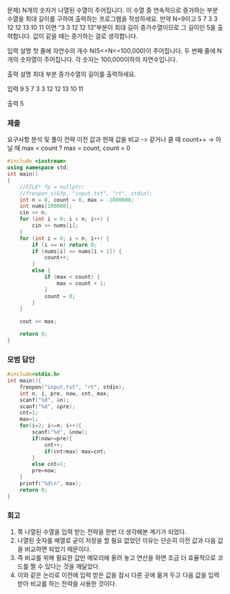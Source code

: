 문제)
N개의 숫자가 나열된 수열이 주어집니다. 이 수열 중 연속적으로 증가하는 부분 수열을 최대
길이를 구하여 출력하는 프로그램을 작성하세요.
만약 N=9이고
5 7 3 3 12 12 13 10 11 이면 “3 3 12 12 13”부분이 최대 길이 증가수열이므로 그 길이인
5을 출력합니다. 값이 같을 때는 증가하는 걸로 생각합니다.

입력 설명
첫 줄에 자연수의 개수 N(5<=N<=100,000)이 주어집니다.
두 번째 줄에 N개의 숫자열이 주어집니다. 각 숫자는 100,000이하의 자연수입니다.

출력 설명
최대 부분 증가수열의 길이를 출력하세요.

입력
9
5 7 3 3 12 12 13 10 11

출력
5

### 제출
요구사항 분석 및 풀이 전략
이전 값과 현재 값을 비교 
-> 같거나 클 때 count++ 
-> 아닐 때 max < count ? max = count, count = 0
``` Cpp
#include <iostream> 
using namespace std;
int main()
{
	//FILE* fp = nullptr;
	//freopen_s(&fp, "input.txt", "rt", stdin);
	int n = 0, count = 0, max = -1000000;
	int nums[100000];
	cin >> n;
	for (int i = 0; i < n; i++) {
		cin >> nums[i];
	}
	for (int i = 0; i < n; i++) {
		if (i == n) return 0;
		if (nums[i] <= nums[i + 1]) {
			count++;
		}
		else {
			if (max < count) {
				max = count + 1;
			}
			count = 0;
		}
	}

	cout << max;

	return 0;
}
```

### 모범 답안

``` Cpp
#include<stdio.h>			
int main(){
	freopen("input.txt", "rt", stdin);
	int n, i, pre, now, cnt, max;
	scanf("%d", &n);
	scanf("%d", &pre);
	cnt=1;
	max=1;
	for(i=2; i<=n; i++){
		scanf("%d", &now);
		if(now>=pre){
			cnt++;
			if(cnt>max) max=cnt;
		}
		else cnt=1;
		pre=now;
	}
	printf("%d\n", max);	
	return 0;
}
```

### 회고

1. 쭉 나열된 수열을 입력 받는 전략을 한번 더 생각해본 계기가 되었다.
2. 나열된 숫자를 배열로 굳이 저장을 할 필요 없었던 이유는 단순히 이전 값과 다음 값을 비교하면 되었기 때문이다.
3. 즉 비교를 위해 필요한 값만 메모리에 올려 놓고 연산을 하면 조금 더 효율적으로 코드를 짤 수 있다는 것을 깨달았다.
4. 이와 같은 논리로 이전에 입력 받은 값을 잠시 다른 곳에 옮겨 두고 다음 값을 입력 받아 비교를 하는 전략을 사용한 것이다.